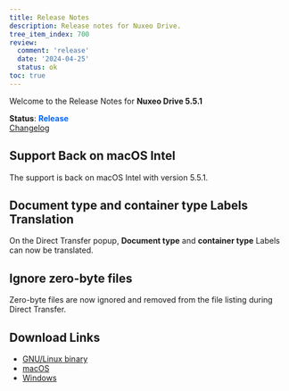 ```yaml
---
title: Release Notes
description: Release notes for Nuxeo Drive.
tree_item_index: 700
review:
  comment: 'release'
  date: '2024-04-25'
  status: ok
toc: true
---
```


Welcome to the Release Notes for **Nuxeo Drive 5.5.1**

**Status**: <font color="#0066ff">**Release**</font> </br>
<i class="fa fa-long-arrow-right" aria-hidden="true"></i> [Changelog](https://github.com/nuxeo/nuxeo-drive/blob/master/docs/changes/5.5.1.md)

## Support Back on macOS Intel 

The support is back on macOS Intel with version 5.5.1. 

## **Document type** and **container type** Labels Translation 

On the Direct Transfer popup, **Document type** and **container type** Labels can now be translated. 

## Ignore zero-byte files

Zero-byte files are now ignored and removed from the file listing during Direct Transfer. 

## Download Links

- [GNU/Linux binary](https://community.nuxeo.com/static/drive-updates/beta/nuxeo-drive-5.5.1-x86_64.AppImage)
- [macOS](https://community.nuxeo.com/static/drive-updates/beta/nuxeo-drive-5.5.1.dmg)
- [Windows](https://community.nuxeo.com/static/drive-updates/beta/nuxeo-drive-5.5.1.exe)
